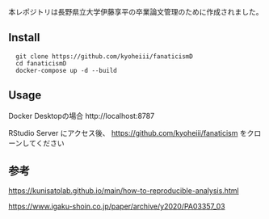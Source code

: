 本レポジトリは長野県立大学伊藤享平の卒業論文管理のために作成されました。


## Install

```
  git clone https://github.com/kyoheiii/fanaticismD
  cd fanaticismD
  docker-compose up -d --build
```

## Usage
Docker Desktopの場合
http://localhost:8787

RStudio Server にアクセス後、
https://github.com/kyoheiii/fanaticism 
をクローンしてください

## 参考

https://kunisatolab.github.io/main/how-to-reproducible-analysis.html

https://www.igaku-shoin.co.jp/paper/archive/y2020/PA03357_03
